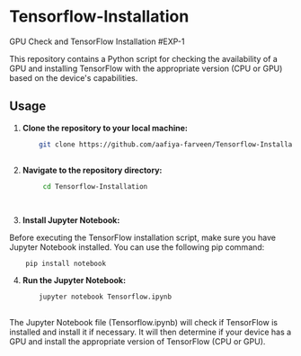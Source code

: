 # Tensorflow-Installation
GPU Check and TensorFlow Installation #EXP-1

This repository contains a Python script for checking the availability of a GPU and installing TensorFlow with the appropriate version (CPU or GPU) based on the device's capabilities.

## Usage

1. **Clone the repository to your local machine:**

   ```bash
       git clone https://github.com/aafiya-farveen/Tensorflow-Installation.git
       

2. **Navigate to the repository directory:**

   ```bash
        cd Tensorflow-Installation
        
        
3. **Install Jupyter Notebook:**

Before executing the TensorFlow installation script, make sure you have Jupyter Notebook installed. You can use the following pip command:

        pip install notebook
            
4. **Run the Jupyter Notebook:**

    ```bash
        jupyter notebook Tensorflow.ipynb
        
The Jupyter Notebook file (Tensorflow.ipynb) will check if TensorFlow is installed and install it if necessary. It will then determine if your device has a GPU and install the appropriate version of TensorFlow (CPU or GPU).
